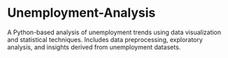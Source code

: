 # Unemployment-Analysis
A Python-based analysis of unemployment trends using data visualization and statistical techniques. Includes data preprocessing, exploratory analysis, and insights derived from unemployment datasets.
